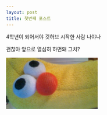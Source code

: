 ```yaml
---
layout: post
title: 첫번째 포스트
---
```


4학년이 되어서야 깃허브 시작한 사람 나야나

괜찮아 앞으로 열심히 하면돼 그치?

<img src = "/images/first_post.jpg" width = "50%" height = "50%">  
